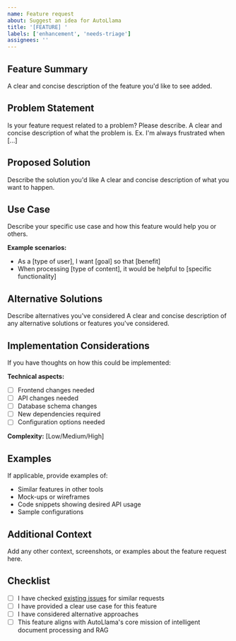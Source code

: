 ```yaml
---
name: Feature request
about: Suggest an idea for AutoLlama
title: '[FEATURE] '
labels: ['enhancement', 'needs-triage']
assignees: ''
---
```


## Feature Summary
A clear and concise description of the feature you'd like to see added.

## Problem Statement
Is your feature request related to a problem? Please describe.
A clear and concise description of what the problem is. Ex. I'm always frustrated when [...]

## Proposed Solution
Describe the solution you'd like
A clear and concise description of what you want to happen.

## Use Case
Describe your specific use case and how this feature would help you or others.

**Example scenarios:**
- As a [type of user], I want [goal] so that [benefit]
- When processing [type of content], it would be helpful to [specific functionality]

## Alternative Solutions
Describe alternatives you've considered
A clear and concise description of any alternative solutions or features you've considered.

## Implementation Considerations
If you have thoughts on how this could be implemented:

**Technical aspects:**
- [ ] Frontend changes needed
- [ ] API changes needed  
- [ ] Database schema changes
- [ ] New dependencies required
- [ ] Configuration options needed

**Complexity:** [Low/Medium/High]

## Examples
If applicable, provide examples of:
- Similar features in other tools
- Mock-ups or wireframes
- Code snippets showing desired API usage
- Sample configurations

## Additional Context
Add any other context, screenshots, or examples about the feature request here.

## Checklist
- [ ] I have checked [existing issues](https://github.com/your-username/autollama/issues) for similar requests
- [ ] I have provided a clear use case for this feature
- [ ] I have considered alternative approaches
- [ ] This feature aligns with AutoLlama's core mission of intelligent document processing and RAG